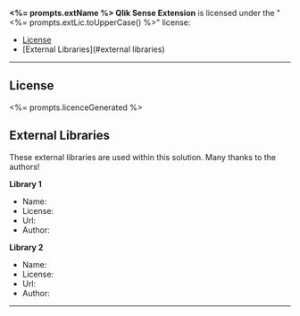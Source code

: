 **<%= prompts.extName %> Qlik Sense Extension** is licensed under the "<%= prompts.extLic.toUpperCase() %>" license:

* [License](#license)
* [External Libraries](#external libraries)

---

## License

<%= prompts.licenceGenerated %>

## External Libraries

These external libraries are used within this solution. Many thanks to the authors!

**Library 1**
* Name:
* License:
* Url:
* Author:

**Library 2**
* Name:
* License:
* Url:
* Author:

---
